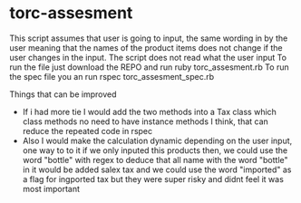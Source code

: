 # torc-assesment

This script assumes that user is going to input, the same wording in by the user meaning that the names of the product items does not change if the user changes in the input. The script does not read what the user input
To run the file just download the REPO and run ruby torc_assesment.rb
To run the spec file you an run rspec torc_assesment_spec.rb

Things that can be improved
- If i had more tie I would add the two methods into a Tax class which class methods no need to have instance methods I think, that can reduce the repeated code in rspec
- Also I would make the calculation dynamic depending on the user input, one way to to it if we only inputed this products then, we could use the word "bottle" with regex to deduce that all name with the word "bottle" in it would be added salex tax and we could use the word "imported" as a flag for ingported tax but they were super risky and didnt feel it was most important

